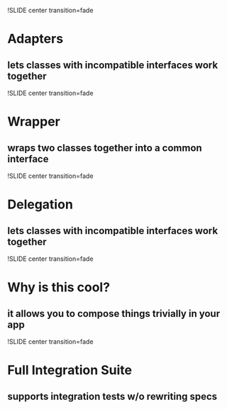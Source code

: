 !SLIDE center transition=fade
# Adapters
## lets classes with incompatible interfaces work together

!SLIDE center transition=fade
# Wrapper
## wraps two classes together into a common interface

!SLIDE center transition=fade
# Delegation
## lets classes with incompatible interfaces work together

!SLIDE center transition=fade
# Why is this cool?
## it allows you to compose things trivially in your app

!SLIDE center transition=fade
# Full Integration Suite
## supports integration tests w/o rewriting specs
